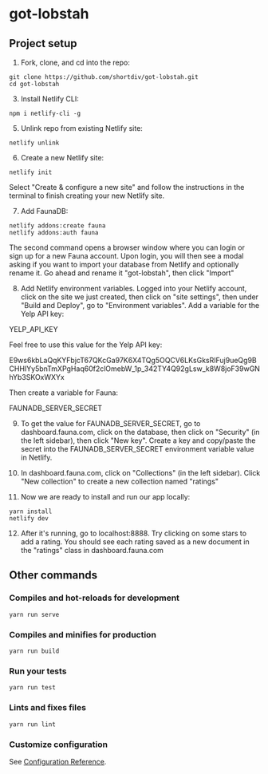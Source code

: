 # got-lobstah

## Project setup

1. Fork, clone, and cd into the repo:
```
git clone https://github.com/shortdiv/got-lobstah.git
cd got-lobstah
```
3. Install Netlify CLI:
```
npm i netlify-cli -g
```
5. Unlink repo from existing Netlify site:
```
netlify unlink
```
6. Create a new Netlify site:
```
netlify init
```
Select "Create & configure a new site" and follow the instructions in the terminal to finish creating your new Netlify site.

7. Add FaunaDB:
```
netlify addons:create fauna
netlify addons:auth fauna 
```
The second command opens a browser window where you can login or sign up for a new Fauna account. Upon login, you will then see a modal asking if you want to import your database from Netlify and optionally rename it. Go ahead and rename it "got-lobstah", then click "Import"

8. Add Netlify environment variables. Logged into your Netlify account, click on the site we just created, then click on "site settings", then under "Build and Deploy", go to "Environment variables". Add a variable for the Yelp API key:

YELP_API_KEY

Feel free to use this value for the Yelp API key:

E9ws6kbLaQqKYFbjcT67QKcGa97K6X4TQg5OQCV6LKsGksRIFuj9ueQg9BCHHIYy5bnTmXPgHaq60f2clOmebW_1p_342TY4Q92gLsw_k8W8joF39wGNhYb3SKOxWXYx

Then create a variable for Fauna:

FAUNADB_SERVER_SECRET

9. To get the value for FAUNADB_SERVER_SECRET, go to dashboard.fauna.com, click on the database, then click on "Security" (in the left sidebar), then click "New key". Create a key and copy/paste the secret into the FAUNADB_SERVER_SECRET environment variable value in Netlify.

10. In dashboard.fauna.com, click on "Collections" (in the left sidebar). Click "New collection" to create a new collection named "ratings" 

11. Now we are ready to install and run our app locally:

```
yarn install
netlify dev
```

12. After it's running, go to localhost:8888. Try clicking on some stars to add a rating. You should see each rating saved as a new document in the "ratings" class in dashboard.fauna.com

## Other commands

### Compiles and hot-reloads for development
```
yarn run serve
```

### Compiles and minifies for production
```
yarn run build
```

### Run your tests
```
yarn run test
```

### Lints and fixes files
```
yarn run lint
```

### Customize configuration
See [Configuration Reference](https://cli.vuejs.org/config/).
